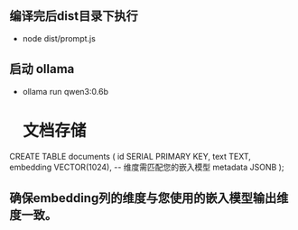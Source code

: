 
## 编译完后dist目录下执行
- node dist/prompt.js


## 启动 ollama
- ollama run qwen3:0.6b



  # 文档存储
CREATE TABLE documents (
  id SERIAL PRIMARY KEY,
  text TEXT,
  embedding VECTOR(1024),  -- 维度需匹配您的嵌入模型
  metadata JSONB
);

## 确保embedding列的维度与您使用的嵌入模型输出维度一致。


